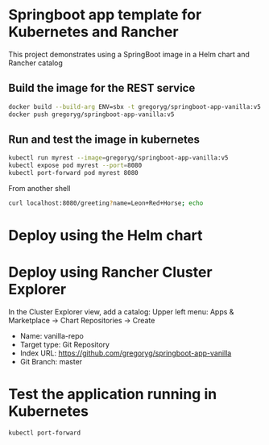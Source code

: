 # Springboot app template for Kubernetes and Rancher

This project demonstrates using a SpringBoot image in a Helm chart and Rancher catalog


## Build the image for the REST service

```bash
docker build --build-arg ENV=sbx -t gregoryg/springboot-app-vanilla:v5 .
docker push gregoryg/springboot-app-vanilla:v5
```


## Run and test the image in kubernetes

```bash
kubectl run myrest --image=gregoryg/springboot-app-vanilla:v5
kubectl expose pod myrest --port=8080
kubectl port-forward pod myrest 8080
```

From another shell

```bash
curl localhost:8080/greeting?name=Leon+Red+Horse; echo
```


# Deploy using the Helm chart


# Deploy using Rancher Cluster Explorer

In the Cluster Explorer view, add a catalog: Upper left menu: Apps & Marketplace -> Chart Repositories -> Create

-   Name: vanilla-repo
-   Target type: Git Repository
-   Index URL: <https://github.com/gregoryg/springboot-app-vanilla>
-   Git Branch: master



# Test the application running in Kubernetes
```bash
kubectl port-forward
```
